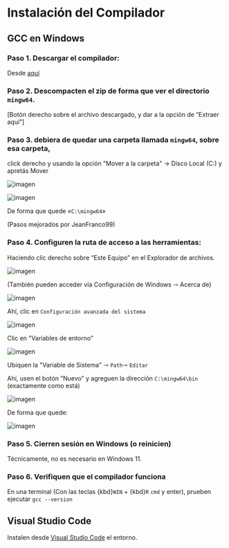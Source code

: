 # Instalación del Compilador

## GCC en Windows

### Paso 1. Descargar el compilador:

Desde [aquí](https://github.com/brechtsanders/winlibs_mingw/releases/download/14.2.0posix-18.1.8-12.0.0-ucrt-r1/winlibs-x86_64-posix-seh-gcc-14.2.0-llvm-18.1.8-mingw-w64ucrt-12.0.0-r1.zip)

### Paso 2. Descompacten el zip de forma que ver el directorio `mingw64`. 
[Botón derecho sobre el archivo descargado, y dar a la opción de “Extraer aquí”]

### Paso 3. debiera de quedar una carpeta llamada `mingw64`, sobre esa carpeta, 
click derecho y usando la opción "Mover a la carpeta" -> Disco Local (C:) y apretás Mover

![imagen](images/compilacion-1.png)

![imagen](images/compilacion-2.png)

De forma que quede «`C:\mingw64`»

(Pasos mejorados por JeanFranco99)

### Paso 4. Configuren la ruta de acceso a las herramientas:

Haciendo clic derecho sobre “Este Equipo” en el Explorador de archivos.

![imagen](images/compilacion-3.png)

(También pueden acceder vía Configuración de Windows ⇾ Acerca de)

![imagen](images/compilacion-4.png)

Ahí, clic en `Configuración avanzada del sistema`

![imagen](images/compilacion-5.png)

Clic en "Variables de entorno"

![imagen](images/compilacion-6.png)

Ubiquen la "Variable de Sistema" ⇾ `Path`⇾ `Editar`

Ahí, usen el botón “Nuevo” y agreguen la dirección `C:\mingw64\bin` (exactamente como está)

![imagen](images/compilacion-7.png)

De forma que quede:

![imagen](images/compilacion-8.png)

### Paso 5. Cierren sesión en Windows (o reinicien)
Técnicamente, no es necesario en Windows 11.

### Paso 6. Verifiquen que el compilador funciona

En una terminal (Con las teclas {kbd}`WIN` + {kbd}`R` `cmd` y enter), prueben ejecutar `gcc --version`

## Visual Studio Code

Instalen desde [Visual Studio Code](https://code.visualstudio.com/) el entorno.
